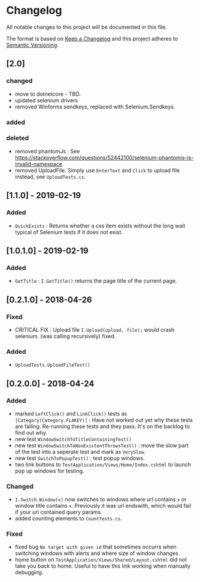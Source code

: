 # Changelog
All notable changes to this project will be documented in this file.

The format is based on [Keep a Changelog](http://keepachangelog.com/en/1.0.0/)
and this project adheres to [Semantic Versioning](http://semver.org/spec/v2.0.0.html).

## [2.0]

### changed

- move to dotnetcore - TBD.
- updated selenium drivers
- removed Winforms sendkeys, replaced with Selenium.Sendkeys.

### added

### deleted
- removed phantomJs : See https://stackoverflow.com/questions/52442100/selenium-phantomjs-is-invalid-namespace
- removed UploadFile. Simply use `EnterText` and `Click` to upload file instead, see `UploadTests.cs`.

## [1.1.0] - 2019-02-19

### Added

- `QuickExists` : Returns whether a css item exists without the long wait typical of Selenium tests if it does not exist.

## [1.0.1.0] - 2019-02-19

### Added

- `GetTitle` : `I.GetTitle()` returns the page title of the current page.

## [0.2.1.0] - 2018-04-26

### Fixed

- CRITICAL FIX : Upload file `I.Upload(upload, file);` would crash selenium. (was calling recursively) fixed.

### Added

- `UploadTests.UploadFileTest()`

## [0.2.0.0] - 2018-04-24

### Added
- marked `LeftClick()` and `LinkClick()` tests as `[Category(Category.FLAKEY)]` : Have not worked out yet why these tests are failing. Re-running these tests and they pass. It's on the backlog to find out why.
- new test `WindowSwitchToTitleContainingTest()`
- new test `WindowSwitchToNonExistentThrowsTest()` : move the slow part of the test into a seperate test and mark as `VerySlow`.
- new test `SwitchToPopupTest()` : test popup windows.
- two link buttons to `TestApplication/Views/Home/Index.cshtml` to launch pop up windows for testing.

### Changed
- `I.Switch.Window(x)` now switches to windows where url contains `x` or window title contains `x`. Previously it was url endswith, which would fail if your url contained query params.
- added counting elements to `CountTests.cs`.

### Fixed
- fixed bug `No target with given id` that sometimes occurrs when switching windows with alerts and where size of window changes.
- home button on `TestApplication/Views/Shared/Layout.cshtml` did not take you back to home. Useful to have this link working when manually debugging. 
